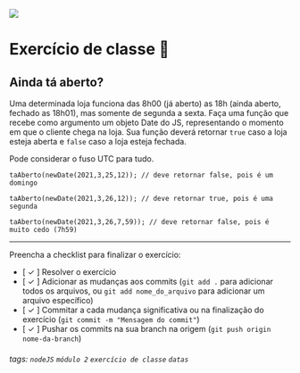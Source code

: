 ![](https://i.imgur.com/xG74tOh.png)

# Exercício de classe 🏫

## Ainda tá aberto?

Uma determinada loja funciona das 8h00 (já aberto) as 18h (ainda aberto, fechado as 18h01), mas somente de segunda a sexta. Faça uma função que recebe como argumento um objeto Date do JS, representando o momento em que o cliente chega na loja. Sua função deverá retornar `true` caso a loja esteja aberta e `false` caso a loja esteja fechada.

Pode considerar o fuso UTC para tudo.

```
taAberto(newDate(2021,3,25,12)); // deve retornar false, pois é um domingo

taAberto(newDate(2021,3,26,12)); // deve retornar true, pois é uma segunda

taAberto(newDate(2021,3,26,7,59)); // deve retornar false, pois é muito cedo (7h59)
```

---

Preencha a checklist para finalizar o exercício:

- [ ✓ ] Resolver o exercício
- [ ✓ ] Adicionar as mudanças aos commits (`git add .` para adicionar todos os arquivos, ou `git add nome_do_arquivo` para adicionar um arquivo específico)
- [ ✓ ] Commitar a cada mudança significativa ou na finalização do exercício (`git commit -m "Mensagem do commit"`)
- [ ✓ ] Pushar os commits na sua branch na origem (`git push origin nome-da-branch`)

###### tags: `nodeJS` `módulo 2` `exercício de classe` `datas`
